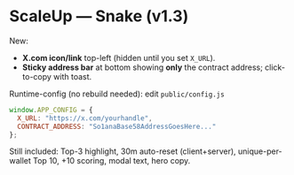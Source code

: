 # ScaleUp — Snake (v1.3)

New:
- **X.com icon/link** top-left (hidden until you set `X_URL`).
- **Sticky address bar** at bottom showing **only** the contract address; click-to-copy with toast.

Runtime-config (no rebuild needed): edit `public/config.js`
```js
window.APP_CONFIG = {
  X_URL: "https://x.com/yourhandle",
  CONTRACT_ADDRESS: "So1anaBase58AddressGoesHere..."
};
```

Still included: Top-3 highlight, 30m auto-reset (client+server), unique-per-wallet Top 10, +10 scoring, modal text, hero copy.

